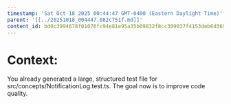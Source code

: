 ```yaml
---
timestamp: 'Sat Oct 18 2025 00:44:47 GMT-0400 (Eastern Daylight Time)'
parent: '[[../20251018_004447.082c751f.md]]'
content_id: bd0c3994678f01076fc94e81e95a35b09832f8cc309037f4153deb6d3694fb05
---
```


# Context:

You already generated a large, structured test file for src/concepts/NotificationLog.test.ts.
The goal now is to improve code quality.
